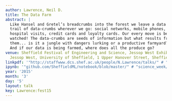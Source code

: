 ```yaml
---
author: Lawrence, Neil D.
title: The Data Farm
abstract: |
  Like Hansel and Gretel’s breadcrumbs into the forest we leave a data
  trail of data-crumbs wherever we go: social networks, mobile phones,
  hospital visits, credit cards and loyalty cards. Our every move is being
  watched! The data-crumbs are seeds of information but what results from
  them... is it a jungle with dangers lurking or a productive farmyard?
  And if our data is being farmed, where does all the produce go?
venue: Sheffield Festival of Engineering and Science, Jessop West Exhibition Space,
  Jessop West, University of Sheffield, 1 Upper Hanover Street, Sheffield S3 7RA
linkpdf: '"http://staffwww.dcs.shef.ac.uk/people/N.Lawrence/talks/" # "datafarm_science15.pdf"'
ipynb: '"github.com/SheffieldML/notebook/blob/master/" # "science_week/The%20Data%20Farm.ipynb"'
year: '2015'
month: '3'
day: '5'
layout: talk
key: Lawrence:fest15
---
```

